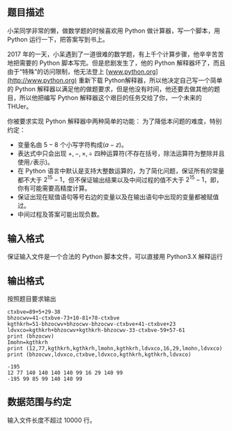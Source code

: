 ## 题目描述

小呆同学非常的懒，做数学题的时候喜欢用 Python 做计算器，写一个脚本，用 Python 运行一下，把答案写到书上。

2017 年的一天，小呆遇到了一道很难的数学题，有上千个计算步骤，他辛辛苦苦地把需要的 Python 脚本写完。但是悲剧发生了，他的 Python 解释器坏了，而且由于“特殊”的访问限制，他无法登上 [www.python.org](http://www.python.org) 重新下载 Python解释器，所以他决定自己写一个简单的 Python 解释器以满足他的做题要求，但是他没有时间，他还要去做其他的题目，所以他把编写 Python 解释器这个艰巨的任务交给了你，一个未来的 THUer。

你被要求实现 Python 解释器中两种简单的功能：
为了降低本问题的难度，特别约定：

- 变量名由 $5-8$ 个小写字符构成($a-z$)。
- 表达式中只会出现 $+,-,\times,\div$ 四种运算符(不存在括号，除法运算符为整除并且使用`/`表示)。
- 在 Python 语言中默认是支持大整数运算的，为了简化问题，保证所有的常量都不大于 $2^{15}-1$，但不保证输出结果以及中间过程的值不大于 $2^{15}-1$，即，你有可能需要高精度计算。
- 保证出现在赋值语句等号右边的变量以及在输出语句中出现的变量都被赋值过。
- 中间过程及答案可能出现负数。

## 输入格式

保证输入文件是一个合法的 Python 脚本文件，可以直接用 Python3.X 解释运行

## 输出格式

按照题目要求输出

```input1
ctxbve=89+5+29-38
bhzocwv=41-ctxbve-73+10-81+78-ctxbve
kgthkrh=51-bhzocwv+bhzocwv-bhzocwv-ctxbve+41-ctxbve+23
ldvxco=kgthkrh+bhzocwv+kgthkrh-bhzocwv-33-ctxbve-59+57-61
print (bhzocwv)
Imohn=kgthkrh
print (12,77,kgthkrh,kgthkrh,lmohn,kgthkrh,ldvxco,16,29,lmohn,ldvxco)
print (bhzocwv,ldvxco,ctxbve,ldvxco,kgthkrh,kgthkrh,ldvxco)
```

```output1
-195
12 77 140 140 140 140 99 16 29 140 99
-195 99 85 99 140 140 99
```

## 数据范围与约定

输入文件长度不超过 $10000$ 行。

